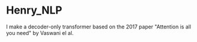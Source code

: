 # Henry_NLP
I make a decoder-only transformer based on the 2017 paper "Attention is all you need" by Vaswani el al.
